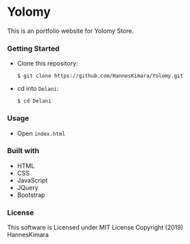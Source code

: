 # Yolomy
This is an portfolio website for Yolomy Store.
### Getting Started
- Clone this repository:
    ```
    $ git clone https://github.com/HannesKimara/Yolomy.git
    ```
- cd into `Delani`:

    ```
    $ cd Delani 
    ```
### Usage
- Open `index.html`

### Built with
- HTML
- CSS
- JavaScript
- JQuery
- Bootstrap 

### License
This software is Licensed under MIT License Copyright (2019) HannesKimara
